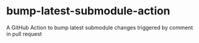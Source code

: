 # bump-latest-submodule-action
A GitHub Action to bump latest submodule changes triggered by comment in pull request
